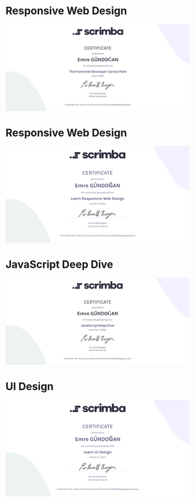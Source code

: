 <div style="max-width: 500px">

  # Responsive Web Design
  
  [![The Frontend Career Path](./images/frontend-career-path.png)](https://scrimba.com/certificate/u2En6dSN/gfrontend)

  # Responsive Web Design
  
  [![Responsive Web Design](./images/responsive-web-design.png)](https://scrimba.com/certificate/u2En6dSN/gresponsive)

  # JavaScript Deep Dive
  
  [![JavaScript Deep Dive](./images/javascript-deep-dive.png)](https://scrimba.com/certificate/u2En6dSN/gjavascript)

  # UI Design
  
  [![Learn UI Design](./images/learn-ui-design.png)](https://scrimba.com/certificate/u2En6dSN/gdesignbootcamp)


</div>
